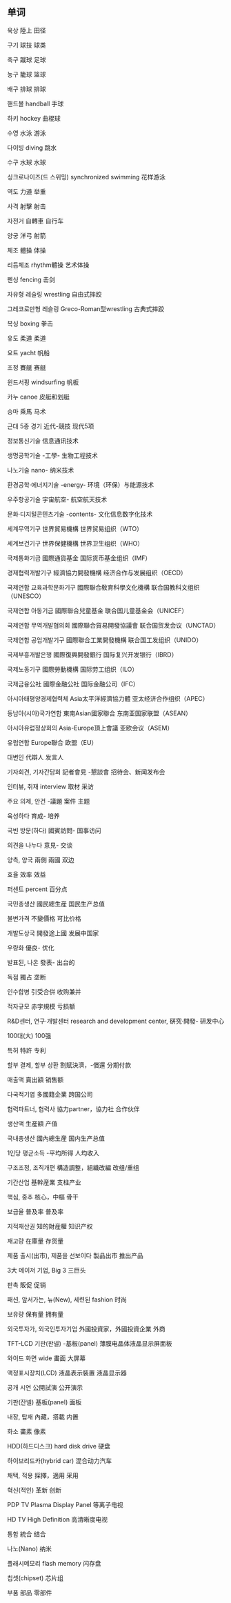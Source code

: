## 单词

육상 陸上 田径

구기 球技 球类

축구 蹴球 足球

농구 籠球 篮球

배구 排球 排球

핸드볼 handball 手球

하키 hockey 曲棍球

수영 水泳 游泳

다이빙 diving 跳水

수구 水球 水球

싱크로나이즈(드 스위밍) synchronized swimming 花样游泳

역도 力道 举重

사격 射擊 射击

자전거 自轉車 自行车

양궁 洋弓 射箭

체조 體操 体操

리듬체조 rhythm體操 艺术体操

펜싱  fencing 击剑

자유형 레슬링 wrestling 自由式摔跤

그레코로만형 레슬링 Greco-Roman型wrestling 古典式摔跤

복싱 boxing 拳击

유도 柔道 柔道

요트 yacht 帆船

조정 賽艇 赛艇

윈드서핑 windsurfing 帆板

카누 canoe 皮艇和划艇

승마 乘馬 马术

근대 5종 경기 近代-競技 现代5项

정보통신기술 信息通讯技术

생명공학기술 -工學- 生物工程技术

나노기술 nano- 纳米技术

환경공학·에너지기술 -energy- 环境（环保）与能源技术

우주항공기술 宇宙航空- 航空航天技术

문화·디지털콘텐츠기술 -contents- 文化信息数字化技术

세계무역기구 世界貿易機構 世界贸易组织（WTO）

세계보건기구 世界保健機構 世界卫生组织（WHO）

국제통화기금 國際通貨基金 国际货币基金组织（IMF）

경제협력개발기구 經濟協力開發機構 经济合作与发展组织（OECD）

국제연합 교육과학문화기구 國際聯合敎育科學文化機構 联合国教科文组织（UNESCO）

국제연합 아동기금 國際聯合兒童基金 联合国儿童基金会（UNICEF）

국제연합 무역개발협의회 國際聯合貿易開發協議會 联合国贸发会议（UNCTAD）

국제연합 공업개발기구 國際聯合工業開發機構 联合国工发组织（UNIDO）

국제부흥개발은행 國際復興開發銀行 国际复兴开发银行（IBRD）

국제노동기구 國際勞動機構 国际劳工组织（ILO）

국제금융公社 國際金融公社 国际金融公司（IFC）

아시아태평양경제협력체 Asia太平洋經濟協力體 亚太经济合作组织（APEC）

동남아(시아)국가연합 東南Asian國家聯合 东南亚国家联盟（ASEAN）

아시아유럽정상회의 Asia-Europe頂上會議 亚欧会议（ASEM）

유럽연합 Europe聯合 欧盟（EU）

대변인 代辯人 发言人

기자회견, 기자간담회 記者會見 -懇談會 招待会、新闻发布会

인터뷰, 취재 interview 取材 采访

주요 의제, 안건 -議題 案件 主题

육성하다 育成- 培养

국빈 방문(하다) 國賓訪問- 国事访问

의견을 나누다 意見- 交谈

양측, 양국 兩側 兩國 双边

효율 效率 效益

퍼센트 percent 百分点

국민총생산 國民總生産 国民生产总值

불변가격 不變價格 可比价格

개발도상국 開發途上國 发展中国家

우량화 優良- 优化

발표된, 나온 發表- 出台的

독점 獨占 垄断

인수합병 引受合倂 收购兼并

적자규모 赤字規模 亏损额

R&D센터, 연구·개발센터 research and development center, 硏究·開發- 研发中心

100대(大) 100强

특허 特許 专利

할부 결제, 할부 상환 割賦決濟，-償還 分期付款

매출액 賣出額 销售额

다국적기엽 多國籍企業 跨国公司

협력파트너, 협력사 協力partner，協力社 合作伙伴

생산액 生産額 产值

국내총생산 國內總生産 国内生产总值

1인당 평균소득 -平均所得 人均收入

구조조정, 조직개편 構造調整，組織改編 改组/重组

기간산업 基幹産業 支柱产业

핵심, 중추 核心，中樞 骨干

보급율 普及率 普及率

지적재산권 知的財産權 知识产权

재고량 在庫量 存货量

제품 출시(出市), 제품을 선보이다 製品出市 推出产品

3大 메이저 기업, Big 3 三巨头

판촉 販促 促销

패션, 앞서가는, 뉴(New), 세련된 fashion 时尚

보유량 保有量 拥有量

외국투자가, 외국인투자기업 外國投資家，外國投資企業 外商

TFT-LCD 기판(판넬) -基板(panel) 薄膜电晶体液晶显示屏面板

와이드 화면 wide 畵面 大屏幕

액정표시장치(LCD) 液晶表示裝置 液晶显示器

공개 시연 公開試演 公开演示

기판(잔넬) 基板(panel) 面板

내장, 탑재 內藏，搭載 内置

화소 畵素 像素

HDD(하드디스크) hard disk drive 硬盘

하이브리드카(hybrid car) 混合动力汽车

채택, 적용 採擇，適用 采用

혁신(적인) 革新 创新

PDP TV Plasma Display Panel 等离子电视

HD TV High Definition 高清晰度电视

통합 統合 结合

나노(Nano) 纳米

플래시메모리 flash memory 闪存盘

칩셋(chipset) 芯片组

부품 部品 零部件
